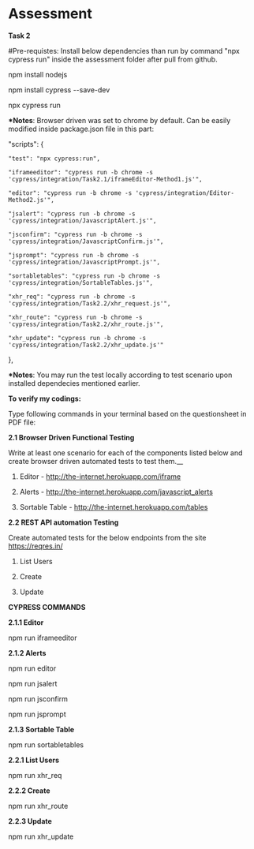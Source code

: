 # Assessment

__Task 2__

#Pre-requistes: Install below dependencies than run by command "npx cypress run" inside the assessment folder after pull from github.

npm install nodejs

npm install cypress --save-dev

npx cypress run

__*Notes__: Browser driven was set to chrome by default. Can be easily modified inside package.json file in this part:

  "scripts": {
  
    "test": "npx cypress:run",
    
    "iframeeditor": "cypress run -b chrome -s 'cypress/integration/Task2.1/iframeEditor-Method1.js'",
    
    "editor": "cypress run -b chrome -s 'cypress/integration/Editor-Method2.js'",
    
    "jsalert": "cypress run -b chrome -s 'cypress/integration/JavascriptAlert.js'",
    
    "jsconfirm": "cypress run -b chrome -s 'cypress/integration/JavascriptConfirm.js'",
    
    "jsprompt": "cypress run -b chrome -s 'cypress/integration/JavascriptPrompt.js'",
    
    "sortabletables": "cypress run -b chrome -s 'cypress/integration/SortableTables.js'",
    
    "xhr_req": "cypress run -b chrome -s 'cypress/integration/Task2.2/xhr_request.js'",
    
    "xhr_route": "cypress run -b chrome -s 'cypress/integration/Task2.2/xhr_route.js'",
    
    "xhr_update": "cypress run -b chrome -s 'cypress/integration/Task2.2/xhr_update.js'"
    
  },

__*Notes__: You may run the test locally according to test scenario upon installed dependecies mentioned earlier.

__To verify my codings:__

Type following commands in your terminal based on the questionsheet in PDF file:

__2.1 Browser Driven Functional Testing__

Write at least one scenario for each of the components listed below and create browser driven automated tests to test them.__

1. Editor - ​http://the-internet.herokuapp.com/iframe

2. Alerts - ​http://the-internet.herokuapp.com/javascript_alerts

3. Sortable Table - ​http://the-internet.herokuapp.com/tables
      
__2.2 REST API automation Testing__

Create automated tests for the below endpoints from the site ​https://reqres.in/ 

1. List Users

2. Create 

3. Update

__CYPRESS COMMANDS__

__2.1.1 Editor__

npm run iframeeditor

__2.1.2 Alerts__

npm run editor

npm run jsalert

npm run jsconfirm

npm run jsprompt

__2.1.3 Sortable Table__

npm run sortabletables

__2.2.1 List Users__

npm run xhr_req

__2.2.2 Create__

npm run xhr_route

__2.2.3 Update__

npm run xhr_update
